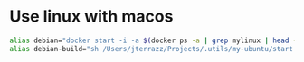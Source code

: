 # Use linux with macos

```bash
alias debian="docker start -i -a $(docker ps -a | grep mylinux | head -1 | cut -f1 | awk '{print $1}')"
alias debian-build="sh /Users/jterrazz/Projects/.utils/my-ubuntu/start.sh"
```
